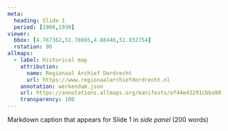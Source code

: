 ```yaml
---
meta:
  heading: Slide 1
  period: [1900,1930]
viewer:
  bbox: [4.767362,51.78665,4.88446,51.832754]
  rotation: 90
allmaps:
  - label: Historical map
    attribution:
      name: Regionaal Archief Dordrecht
      url: https://www.regionaalarchiefdordrecht.nl
    annotation: werkendam.json
    url: https://annotations.allmaps.org/manifests/ef44e43201cbba90
    transparency: 100
---
```

Markdown caption that appears for Slide 1 in *side panel* (200 words)
